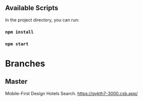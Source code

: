 ## Available Scripts
In the project directory, you can run:
### `npm install`
### `npm start`

# Branches
## Master
Mobile-First Design Hotels Search.
https://qykth7-3000.csb.app/
